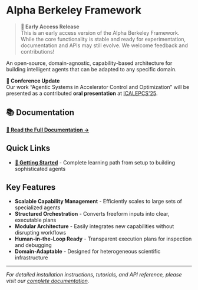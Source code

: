 # Alpha Berkeley Framework


> **🚧 Early Access Release**  
> This is an early access version of the Alpha Berkeley Framework. While the core functionality is stable and ready for experimentation, documentation and APIs may still evolve. We welcome feedback and contributions!

An open-source, domain-agnostic, capability-based architecture for building intelligent agents that can be adapted to any specific domain.

**📢 Conference Update**  
Our work “Agentic Systems in Accelerator Control and Optimization” will be presented as a contributed **oral presentation** at [ICALEPCS'25](https://indico.jacow.org/event/86/overview).

## 📚 Documentation

**[📖 Read the Full Documentation →](https://thellert.github.io/alpha_berkeley)**

## Quick Links

- **[🚀 Getting Started](https://thellert.github.io/alpha_berkeley/getting-started/)** - Complete learning path from setup to building sophisticated agents

## Key Features

- **Scalable Capability Management** - Efficiently scales to large sets of specialized agents
- **Structured Orchestration** - Converts freeform inputs into clear, executable plans
- **Modular Architecture** - Easily integrates new capabilities without disrupting workflows
- **Human-in-the-Loop Ready** - Transparent execution plans for inspection and debugging
- **Domain-Adaptable** - Designed for heterogeneous scientific infrastructure

---

*For detailed installation instructions, tutorials, and API reference, please visit our [complete documentation](https://thellert.github.io/alpha_berkeley).*